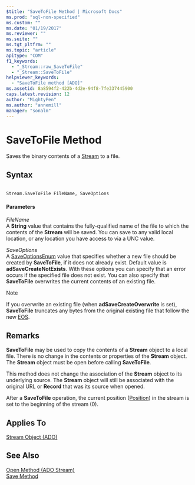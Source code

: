 ```yaml
---
$title: "SaveToFile Method | Microsoft Docs"
ms.prod: "sql-non-specified"
ms.custom: ""
ms.date: "01/19/2017"
ms.reviewer: ""
ms.suite: ""
ms.tgt_pltfrm: ""
ms.topic: "article"
apitype: "COM"
f1_keywords: 
  - "_Stream::raw_SaveToFile"
  - "_Stream::SaveToFile"
helpviewer_keywords: 
  - "SaveToFile method [ADO]"
ms.assetid: 8a8594f2-422b-4d2e-94f8-7fe337445900
caps.latest.revision: 12
author: "MightyPen"
ms.author: "annemill"
manager: "sonalm"
---
```

# SaveToFile Method
Saves the binary contents of a [Stream](../../../ado/reference/ado-api/stream-object-ado.md) to a file.  
  
## Syntax  
  
```  
  
Stream.SaveToFile FileName, SaveOptions  
```  
  
#### Parameters  
 *FileName*  
 A **String** value that contains the fully-qualified name of the file to which the contents of the **Stream** will be saved. You can save to any valid local location, or any location you have access to via a UNC value.  
  
 *SaveOptions*  
 A [SaveOptionsEnum](../../../ado/reference/ado-api/saveoptionsenum.md) value that specifies whether a new file should be created by **SaveToFile**, if it does not already exist. Default value is **adSaveCreateNotExists**. With these options you can specify that an error occurs if the specified file does not exist. You can also specify that **SaveToFile** overwrites the current contents of an existing file.  
  
> [!NOTE]
>  If you overwrite an existing file (when **adSaveCreateOverwrite** is set), **SaveToFile** truncates any bytes from the original existing file that follow the new [EOS](../../../ado/reference/ado-api/eos-property.md).  
  
## Remarks  
 **SaveToFile** may be used to copy the contents of a **Stream** object to a local file. There is no change in the contents or properties of the **Stream** object. The **Stream** object must be open before calling **SaveToFile**.  
  
 This method does not change the association of the **Stream** object to its underlying source. The **Stream** object will still be associated with the original URL or **Record** that was its source when opened.  
  
 After a **SaveToFile** operation, the current position ([Position](../../../ado/reference/ado-api/position-property-ado.md)) in the stream is set to the beginning of the stream (0).  
  
## Applies To  
 [Stream Object (ADO)](../../../ado/reference/ado-api/stream-object-ado.md)  
  
## See Also  
 [Open Method (ADO Stream)](../../../ado/reference/ado-api/open-method-ado-stream.md)   
 [Save Method](../../../ado/reference/ado-api/save-method.md)